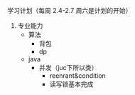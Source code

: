 学习计划（每周  2.4-2.7 周六是计划的开始）

1. 专业能力
   - 算法
     - 背包
     - dp
   - java
     - 并发（juc下所以类）
       - reenrant&condition
       - 读写锁基本完成